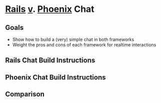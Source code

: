 # [Rails](http://rubyonrails.org/) [v](http://www.eraofwisdom.org/wp-content/uploads/2015/10/anon.png). [Phoenix](http://www.phoenixframework.org/) Chat

## Goals
* Show how to build a (very) simple chat in both frameworks
* Weight the pros and cons of each framework for realtime interactions

## Rails Chat Build Instructions

## Phoenix Chat Build Instructions

## Comparison
